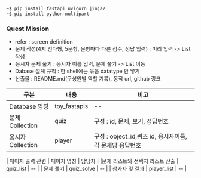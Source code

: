 ```
~$ pip install fastapi uvicorn jinja2
~$ pip install python-multipart

```

### Quest Mission ###
- refer : screen definition
- 문제 작성(4지 선다형, 5문항, 문항마다 다른 점수, 정답 입력) : 미리 입력 -> List 작성
- 응시자 문제 풀기 : 응시자 이름 입력, 문제 풀기 -> List 이동
- Dabase 설계 규칙 : 한 shell에는 묶음 datatype 안 넣기
- 산출물 : README.md(구성원별 역할 기록), 동작 url, github 링크

|구분|내용|비고|
| -- | -- | -- | 
|Database 명칭| toy_fastapis | -- |
|문제 Collection | quiz | 구성 : id, 문제, 보기, 정답번호 |
|응시자 Collection | player | 구성 : object_id,퀴즈 id, 응시자이름, 각 문제당 응답번호 |

| 페이지 출력 관련 | 페이지 명칭 | 담당자 |
|문제 리스트와 선택지 리스트 산출 | quiz_list |  --  |
| 문제 풀기  | quiz_solve | -- |
| 참가자 및 결과 | player_list | -- |